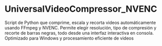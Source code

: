 # UniversalVideoCompressor_NVENC
Script de Python que comprime, escala y recorta videos automáticamente usando FFmpeg y NVENC. Permite elegir resolución, tipo de compresión y recorte de barras negras, todo desde una interfaz interactiva en consola. Optimizado para Windows y procesamiento eficiente de videos
